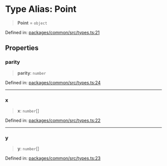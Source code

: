 # Type Alias: Point

> **Point** = `object`

Defined in: [packages/common/src/types.ts:21](https://github.com/dcdpr/did-btcr2-js/blob/c82bc5c69016e1146a0c52c6e6b21621f5abd6d4/packages/common/src/types.ts#L21)

## Properties

### parity

> **parity**: `number`

Defined in: [packages/common/src/types.ts:24](https://github.com/dcdpr/did-btcr2-js/blob/c82bc5c69016e1146a0c52c6e6b21621f5abd6d4/packages/common/src/types.ts#L24)

***

### x

> **x**: `number`[]

Defined in: [packages/common/src/types.ts:22](https://github.com/dcdpr/did-btcr2-js/blob/c82bc5c69016e1146a0c52c6e6b21621f5abd6d4/packages/common/src/types.ts#L22)

***

### y

> **y**: `number`[]

Defined in: [packages/common/src/types.ts:23](https://github.com/dcdpr/did-btcr2-js/blob/c82bc5c69016e1146a0c52c6e6b21621f5abd6d4/packages/common/src/types.ts#L23)
